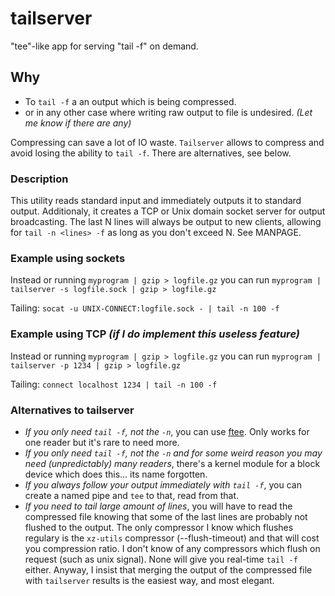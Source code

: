 tailserver
==========

"tee"-like app for serving "tail -f" on demand.

## Why
* To `tail -f` a an output which is being compressed.
* or in any other case where writing raw output to file is undesired. *(Let me know if there are any)*

Compressing can save a lot of IO waste. `Tailserver` allows to compress and avoid losing the ability to `tail -f`. There are alternatives, see below.

### Description
This utility reads standard input and immediately outputs it to standard output. Additionaly, it creates a TCP or Unix domain socket server for output broadcasting. The last N lines will always be output to new clients, allowing for `tail -n <lines> -f` as long as you don't exceed N. See MANPAGE.

### Example using sockets
Instead or running 
`myprogram | gzip > logfile.gz` 
you can run 
`myprogram | tailserver -s logfile.sock | gzip > logfile.gz`

Tailing:
`socat -u UNIX-CONNECT:logfile.sock - | tail -n 100 -f`

### Example using TCP *(if I do implement this useless feature)*
Instead or running 
`myprogram | gzip > logfile.gz` 
you can run 
`myprogram | tailserver -p 1234 | gzip > logfile.gz`

Tailing:
`connect localhost 1234 | tail -n 100 -f`

### Alternatives to tailserver
* *If you only need `tail -f`, not the `-n`*, you can use [ftee](http://stackoverflow.com/questions/7360473/linux-non-blocking-fifo-on-demand-logging). Only works for one reader but it's rare to need more.
* *If you only need `tail -f`, not the `-n` and for some weird reason you may need (unpredictably) many readers*, there's a kernel module for a block device which does this... its name forgotten.
* *If you always follow your output immediately with `tail -f`*, you can create a named pipe and `tee` to that, read from that.
* *If you need to tail large amount of lines*, you will have to read the compressed file knowing that some of the last lines are probably not flushed to the output. The only compressor I know which flushes regulary is the `xz-utils` compressor (--flush-timeout) and that will cost you compression ratio. I don't know of any compressors which flush on request (such as unix signal). None will give you real-time `tail -f` either. Anyway, I insist that merging the output of the compressed file with `tailserver` results is the easiest way, and most elegant.





